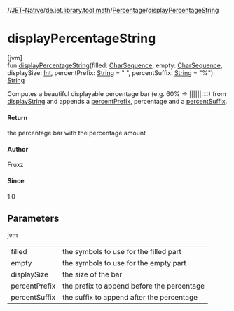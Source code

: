 //[JET-Native](../../../index.md)/[de.jet.library.tool.math](../index.md)/[Percentage](index.md)/[displayPercentageString](display-percentage-string.md)

# displayPercentageString

[jvm]\
fun [displayPercentageString](display-percentage-string.md)(filled: [CharSequence](https://kotlinlang.org/api/latest/jvm/stdlib/kotlin/-char-sequence/index.html), empty: [CharSequence](https://kotlinlang.org/api/latest/jvm/stdlib/kotlin/-char-sequence/index.html), displaySize: [Int](https://kotlinlang.org/api/latest/jvm/stdlib/kotlin/-int/index.html), percentPrefix: [String](https://kotlinlang.org/api/latest/jvm/stdlib/kotlin/-string/index.html) = " ", percentSuffix: [String](https://kotlinlang.org/api/latest/jvm/stdlib/kotlin/-string/index.html) = "%"): [String](https://kotlinlang.org/api/latest/jvm/stdlib/kotlin/-string/index.html)

Computes a beautiful displayable percentage bar (e.g. 60% -> ||||||::::) from [displayString](display-string.md) and appends a [percentPrefix](display-percentage-string.md), percentage and a [percentSuffix](display-percentage-string.md).

#### Return

the percentage bar with the percentage amount

#### Author

Fruxz

#### Since

1.0

## Parameters

jvm

| | |
|---|---|
| filled | the symbols to use for the filled part |
| empty | the symbols to use for the empty part |
| displaySize | the size of the bar |
| percentPrefix | the prefix to append before the percentage |
| percentSuffix | the suffix to append after the percentage |
